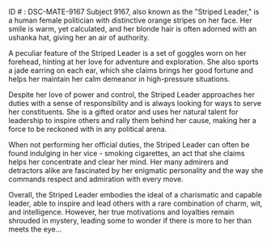 ID # : DSC-MATE-9167
Subject 9167, also known as the "Striped Leader," is a human female politician with distinctive orange stripes on her face. Her smile is warm, yet calculated, and her blonde hair is often adorned with an ushanka hat, giving her an air of authority.

A peculiar feature of the Striped Leader is a set of goggles worn on her forehead, hinting at her love for adventure and exploration. She also sports a jade earring on each ear, which she claims brings her good fortune and helps her maintain her calm demeanor in high-pressure situations.

Despite her love of power and control, the Striped Leader approaches her duties with a sense of responsibility and is always looking for ways to serve her constituents. She is a gifted orator and uses her natural talent for leadership to inspire others and rally them behind her cause, making her a force to be reckoned with in any political arena.

When not performing her official duties, the Striped Leader can often be found indulging in her vice - smoking cigarettes, an act that she claims helps her concentrate and clear her mind. Her many admirers and detractors alike are fascinated by her enigmatic personality and the way she commands respect and admiration with every move.

Overall, the Striped Leader embodies the ideal of a charismatic and capable leader, able to inspire and lead others with a rare combination of charm, wit, and intelligence. However, her true motivations and loyalties remain shrouded in mystery, leading some to wonder if there is more to her than meets the eye...